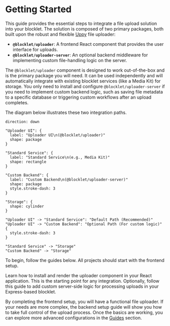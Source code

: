 # Getting Started

This guide provides the essential steps to integrate a file upload solution into your blocklet. The solution is composed of two primary packages, both built upon the robust and flexible [Uppy](https://uppy.io/docs/quick-start/) file uploader:

- **`@blocklet/uploader`**: A frontend React component that provides the user interface for uploads.
- **`@blocklet/uploader-server`**: An optional backend middleware for implementing custom file-handling logic on the server.

The `@blocklet/uploader` component is designed to work out-of-the-box and is the primary package you will need. It can be used independently and will automatically integrate with existing blocklet services (like a Media Kit) for storage. You only need to install and configure `@blocklet/uploader-server` if you need to implement custom backend logic, such as saving file metadata to a specific database or triggering custom workflows after an upload completes.

The diagram below illustrates these two integration paths.

```d2
direction: down

"Uploader UI": {
  label: "Uploader UI\n(@blocklet/uploader)"
  shape: package
}

"Standard Service": {
  label: "Standard Service\n(e.g., Media Kit)"
  shape: rectangle
}

"Custom Backend": {
  label: "Custom Backend\n(@blocklet/uploader-server)"
  shape: package
  style.stroke-dash: 3
}

"Storage": {
  shape: cylinder
}

"Uploader UI" -> "Standard Service": "Default Path (Recommended)"
"Uploader UI" -> "Custom Backend": "Optional Path (For custom logic)" {
  style.stroke-dash: 3
}

"Standard Service" -> "Storage"
"Custom Backend" -> "Storage"
```

To begin, follow the guides below. All projects should start with the frontend setup.

<x-cards data-columns="2">
  <x-card data-title="Frontend Setup (@blocklet/uploader)" data-icon="lucide:layout-template" data-href="/getting-started/frontend-setup">
    Learn how to install and render the uploader component in your React application. This is the starting point for any integration.
  </x-card>
  <x-card data-title="Backend Setup (@blocklet/uploader-server)" data-icon="lucide:server-cog" data-href="/getting-started/backend-setup">
    Optionally, follow this guide to add custom server-side logic for processing uploads in your Express-based blocklet.
  </x-card>
</x-cards>

By completing the frontend setup, you will have a functional file uploader. If your needs are more complex, the backend setup guide will show you how to take full control of the upload process. Once the basics are working, you can explore more advanced configurations in the [Guides](./guides.md) section.